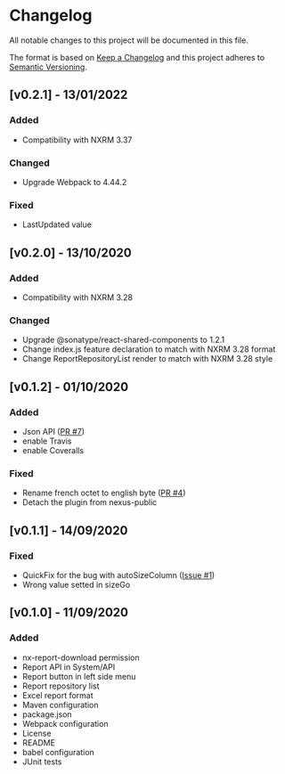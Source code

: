 # Changelog
All notable changes to this project will be documented in this file.

The format is based on [Keep a Changelog](http://keepachangelog.com/en/1.0.0/)
and this project adheres to [Semantic Versioning](http://semver.org/spec/v2.0.0.html).

## [v0.2.1] - 13/01/2022
### Added
- Compatibility with NXRM 3.37

### Changed
- Upgrade Webpack to 4.44.2

### Fixed
- LastUpdated value

## [v0.2.0] - 13/10/2020
### Added
- Compatibility with NXRM 3.28

### Changed
- Upgrade @sonatype/react-shared-components to 1.2.1
- Change index.js feature declaration to match with NXRM 3.28 format
- Change ReportRepositoryList render to match with NXRM 3.28 style

## [v0.1.2] - 01/10/2020
### Added
- Json API ([PR #7](https://github.com/groupe-edf/nexus-report-plugin/pull/7))
- enable Travis
- enable Coveralls

### Fixed
- Rename french octet to english byte ([PR #4](https://github.com/groupe-edf/nexus-report-plugin/pull/4))
- Detach the plugin from nexus-public

## [v0.1.1] - 14/09/2020
### Fixed
- QuickFix for the bug with autoSizeColumn ([Issue #1](https://github.com/groupe-edf/nexus-report-plugin/issues/1))
- Wrong value setted in sizeGo

## [v0.1.0] - 11/09/2020
### Added
- nx-report-download permission
- Report API in System/API
- Report button in left side menu
- Report repository list
- Excel report format
- Maven configuration
- package.json
- Webpack configuration
- License
- README
- babel configuration
- JUnit tests
